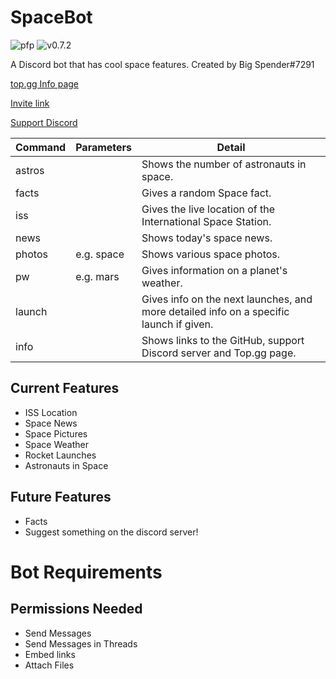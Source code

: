 # SpaceBot

![pfp](https://raw.githubusercontent.com/quackersian/space-bot/main/pfp.png)
![v0.7.2](https://img.shields.io/badge/version-v0.7.2-blue)

A Discord bot that has cool space features.
Created by Big Spender#7291

[top.gg Info page](https://top.gg/bot/849246857309323284/)

[Invite link](https://discord.com/api/oauth2/authorize?client_id=849246857309323284&permissions=274877958144&scope=bot%20applications.commands)

[Support Discord](https://discord.gg/x7CyFRA5s6)

| Command | Parameters | Detail |
|-|-|-|
| astros | | Shows the number of astronauts in space. |
| facts |  | Gives a random Space fact. |
| iss |  | Gives the live location of the International Space Station. |
| news | | Shows today's space news. |
| photos | <location> e.g. space | Shows various space photos. |
| pw | <planet> e.g. mars | Gives information on a planet's weather. |
| launch | <launch name> | Gives info on the next launches, and more detailed info on a specific launch if given. |
| info | | Shows links to the GitHub, support Discord server and Top.gg page. |


## Current Features
- ISS Location
- Space News
- Space Pictures
- Space Weather 
- Rocket Launches
- Astronauts in Space

## Future Features
- Facts
- Suggest something on the discord server!
 
# Bot Requirements
## Permissions Needed
* Send Messages
* Send Messages in Threads
* Embed links
* Attach Files
